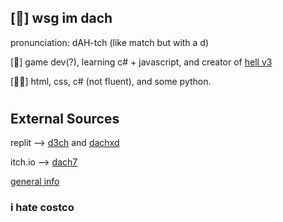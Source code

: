 
## [👋] wsg im dach

pronunciation: dAH-tch (like match but with a d)

[💯] game dev(?), learning c# + javascript, and creator of [hell v3](https://he1l.netlify.app)


[👨‍💻] html, css, c# (not fluent), and some python. 

#

## External Sources


replit -->
[d3ch](https://replit.com/@d3ch) and [dachxd](https://replit.com/@dachxd)

itch.io -->
[dach7](https://dach7.itch.io)

[general info](https://shuttle.rip/xd)


### i hate costco









